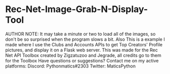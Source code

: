 # Rec-Net-Image-Grab-N-Display-Tool
AUTHOR NOTE:  It may take a minute or two to load all of the images, so don't be so surprised when the program slows a bit.  Also  This is a example I made where I use the Clubs and Accounts APIs to get Top Creators' Profile pictures, and display it on a Flask web server.  This was made for the Rec Net API Toolbox created by Zigzatuzoo and Jegrade, all credits go to them for the Toolbox  Have questions or suggestions? Contact me on my active platforms:  Discord: Pythonmatics#2303 Twitter: MaticsPython
